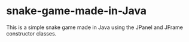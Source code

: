 # snake-game-made-in-Java
This is a simple snake game made in Java using the JPanel and JFrame constructor classes.
